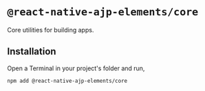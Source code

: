 # `@react-native-ajp-elements/core`

Core utilities for building apps.

## Installation

Open a Terminal in your project's folder and run,

```sh
npm add @react-native-ajp-elements/core
```
